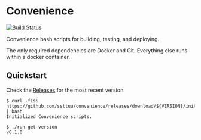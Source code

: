 # Convenience
[![Build Status](https://travis-ci.com/ssttuu/convenience.svg?branch=master)](https://travis-ci.com/ssttuu/convenience)

Convenience bash scripts for building, testing, and deploying.

The only required dependencies are Docker and Git.  Everything else runs within a docker container.

## Quickstart
Check the [Releases](https://github.com/ssttuu/convenience/releases) for the most recent version

```console
$ curl -fLsS https://github.com/ssttuu/convenience/releases/download/${VERSION}/init.sh | bash
Initialized Convenience scripts.
```
```console
$ ./run get-version
v0.1.0
```
